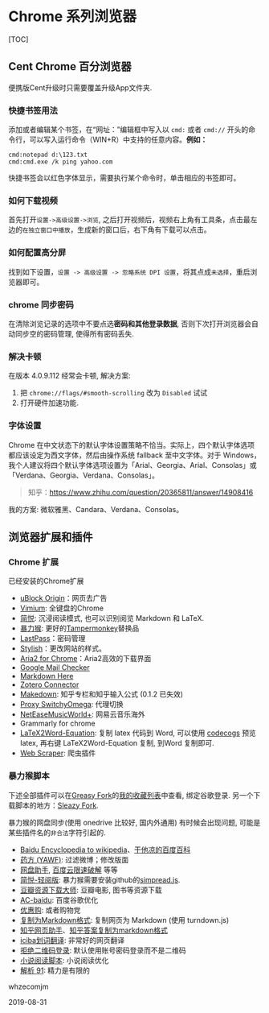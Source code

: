# Chrome 系列浏览器 

[TOC]

## Cent Chrome 百分浏览器

便携版Cent升级时只需要覆盖升级App文件夹.

### 快捷书签用法

添加或者编辑某个书签，在“网址：”编辑框中写入以 `cmd:` 或者 `cmd://` 开头的命令行，可以写入运行命令（WIN+R）中支持的任意内容。**例如：** 

```shell
cmd:notepad d:\123.txt
cmd:cmd.exe /k ping yahoo.com
```

快捷书签会以红色字体显示，需要执行某个命令时，单击相应的书签即可。

### 如何下载视频

首先打开`设置->高级设置->浏览`, 之后打开视频后，视频右上角有工具条，点击最左边的`在独立窗口中播放`，生成新的窗口后，右下角有下载可以点击。



### 如何配置高分屏

找到如下设置，`设置 -> 高级设置 -> 忽略系统 DPI 设置`，将其点成`未选择`，重启浏览器即可。



### chrome 同步密码

在清除浏览记录的选项中不要点选**密码和其他登录数据**, 否则下次打开浏览器会自动同步空的密码管理, 使得所有密码丢失.



### 解决卡顿

在版本 4.0.9.112 经常会卡顿, 解决方案:

1. 把 `chrome://flags/#smooth-scrolling` 改为 `Disabled` 试试
2. 打开硬件加速功能.



### 字体设置

Chrome 在中文状态下的默认字体设置策略不恰当。实际上，四个默认字体选项都应该设定为西文字体，然后由操作系统 fallback 至中文字体。对于 Windows，我个人建议将四个默认字体选项设置为「Arial、Georgia、Arial、Consolas」或「Verdana、Georgia、Verdana、Consolas」。

> 知乎：https://www.zhihu.com/question/20365811/answer/14908416

我的方案: 微软雅黑、Candara、Verdana、Consolas。



## 浏览器扩展和插件

### Chrome 扩展

已经安装的Chrome扩展

* [uBlock Origin](https://github.com/gorhill/uBlock)：网页去广告
* [Vimium](https://vimium.github.io/): 全键盘的Chrome
* [简悦](https://chrome.google.com/webstore/detail/simpread-reader-view/ijllcpnolfcooahcekpamkbidhejabll/): 沉浸阅读模式, 也可以识别阅览 Markdown 和 LaTeX.
* [暴力猴](https://chrome.google.com/webstore/detail/violentmonkey/jinjaccalgkegednnccohejagnlnfdag): 更好的[Tampermonkey](http://tampermonkey.net/)替换品
* [LastPass](https://www.lastpass.com/zh)：密码管理
* [Stylish](https://userstyles.org/)：更改网站的样式。
* [Aria2 for Chrome](https://chrome.google.com/webstore/detail/aria2-for-chrome/mpkodccbngfoacfalldjimigbofkhgjn)：Aria2高效的下载界面
* [Google Mail Checker](https://chrome.google.com/webstore/detail/google-mail-checker/mihcahmgecmbnbcchbopgniflfhgnkff)
* [Markdown Here](https://markdown-here.com)
* [Zotero Connector](https://chrome.google.com/webstore/detail/zotero-connector/ekhagklcjbdpajgpjgmbionohlpdbjgc)
* [Makedown](https://chrome.google.com/webstore/detail/makedown/hjhdlmnpinhhbonjckafaeaacblilpkc): 知乎专栏和知乎输入公式 (0.1.2 已失效)
* [Proxy SwitchyOmega](https://chrome.google.com/webstore/detail/proxy-switchyomega/padekgcemlokbadohgkifijomclgjgif): 代理切换
* [NetEaseMusicWorld+](https://chrome.google.com/webstore/detail/neteasemusicworld%20/pjcgkmiglhiambjngnljkdpoggonlnfe): 网易云音乐海外
* Grammarly for chrome
* [LaTeX2Word-Equation](https://chrome.google.com/webstore/detail/latex2word-equation): 复制 latex 代码到 Word, 可以使用 [codecogs](http://latex.codecogs.com/eqneditor/editor.php) 预览latex, 再右键 LaTeX2Word-Equation 复制, 到Word 复制即可.
* [Web Scraper](https://chrome.google.com/webstore/detail/web-scraper/): 爬虫插件


### 暴力猴脚本

下述全部插件可以在[Greasy Fork](https://greasyfork.org/zh-CN)的[我的收藏列表](https://greasyfork.org/zh-CN/scripts?set=323311)中查看, 绑定谷歌登录. 另一个下载脚本的地方：[Sleazy Fork](https://sleazyfork.org/zh-CN/scripts).

暴力猴的网盘同步(使用 onedrive 比较好, 国内外通用) 有时候会出现问题, 可能是某些插件名的`非合法`字符引起的.

- [Baidu Encyclopedia to wikipedia](https://greasyfork.org/zh-CN/scripts/20134)、[干他凉的百度百科](https://greasyfork.org/zh-CN/scripts/380543)
- [药方 (YAWF)](https://greasyfork.org/zh-CN/scripts/3249): 过滤微博；修改版面
- [网盘助手](https://greasyfork.org/zh-CN/scripts/378301), [百度云限速破解](https://greasyfork.org/zh-CN/scripts/380664) 等等
- [简悦-轻阅版](https://greasyfork.org/zh-CN/scripts/39998): 暴力猴需要安装github的[simpread.js](https://raw.githubusercontent.com/Kenshin/simpread-little/master/src/userscript/simpread.js).
- [豆瓣资源下载大师](https://greasyfork.org/zh-CN/scripts/329484): 豆瓣电影, 图书等资源下载
- [AC-baidu](https://greasyfork.org/zh-CN/scripts/14178): 百度谷歌优化
- [优惠购](https://greasyfork.org/zh-CN/scripts/378081): 或者购物党
- [复制为Markdown格式](https://greasyfork.org/zh-CN/scripts/370299): 复制网页为 Markdown (使用 turndown.js)
- [知乎网页助手](https://greasyfork.org/zh-CN/scripts/384172)、[知乎答案复制为markdown格式](https://greasyfork.org/zh-CN/scripts/370215)
- [iciba划词翻译](https://greasyfork.org/zh-CN/scripts/6303): 非常好的网页翻译
- [拒绝二维码登录](https://greasyfork.org/zh-CN/scripts/27183): 默认使用账号密码登录而不是二维码
- [小说阅读脚本](https://greasyfork.org/scripts/292/): 小说阅读优化
- [解析 91](https://greasyfork.org/zh-CN/scripts/378608): 精力是有限的

  





whzecomjm 

2019-08-31

